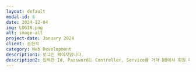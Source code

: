 ```yaml
---
layout: default
modal-id: 6
date: 2024-12-04
img: LOGIN.png
alt: image-alt
project-date: January 2024
client: 송현석
category: Web Development
description1: 로그인 페이지입니다.
description2: 입력한 Id, Password는 Controller, Service를 거쳐 DB에서 회원 데이터를 return 하여 Session에 설정합니다. 사용자가 Id, Password를 기억하지 못하는 경우를 위해 오른쪽 하단 아이디, 비밀번호 찾기 기능을 이용할 수 있습니다.
---
```

